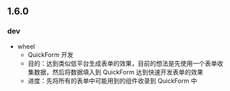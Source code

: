 ## 1.6.0
### dev
- wheel
  - QuickForm 开发
  - 目的：达到类似低平台生成表单的效果，目前的想法是先使用一个表单收集数据，然后将数据填入到 QuickForm 达到快速开发表单的效果
  - 进度：先将所有的表单中可能用到的组件收录到 QuickForm 中